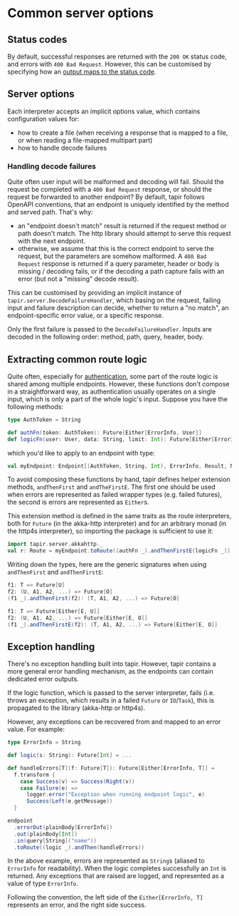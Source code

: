 # Common server options

## Status codes

By default, successful responses are returned with the `200 OK` status code, and errors with `400 Bad Request`. However,
this can be customised by specifying how an [output maps to the status code](../endpoint/ios.html#status-codes).
  
## Server options

Each interpreter accepts an implicit options value, which contains configuration values for:

* how to create a file (when receiving a response that is mapped to a file, or when reading a file-mapped multipart 
  part)
* how to handle decode failures  
  
### Handling decode failures

Quite often user input will be malformed and decoding will fail. Should the request be completed with a 
`400 Bad Request` response, or should the request be forwarded to another endpoint? By default, tapir follows OpenAPI 
conventions, that an endpoint is uniquely identified by the method and served path. That's why:

* an "endpoint doesn't match" result is returned if the request method or path doesn't match. The http library should
  attempt to serve this request with the next endpoint.
* otherwise, we assume that this is the correct endpoint to serve the request, but the parameters are somehow 
  malformed. A `400 Bad Request` response is returned if a query parameter, header or body is missing / decoding fails, 
  or if the decoding a path capture fails with an error (but not a "missing" decode result).

This can be customised by providing an implicit instance of `tapir.server.DecodeFailureHandler`, which basing on the 
request,  failing input and failure description can decide, whether to return a "no match", an endpoint-specific error 
value,  or a specific response.

Only the first failure is passed to the `DecodeFailureHandler`. Inputs are decoded in the following order: method, 
path, query, header, body.

## Extracting common route logic

Quite often, especially for [authentication](../endpoint/auth.html), some part of the route logic is shared among 
multiple endpoints. However, these functions don't compose in a straightforward way, as authentication usually operates
on a single input, which is only a part of the whole logic's input. Suppose you have the following methods:

```scala
type AuthToken = String

def authFn(token: AuthToken): Future[Either[ErrorInfo, User]]
def logicFn(user: User, data: String, limit: Int): Future[Either[ErrorInfo, Result]]
```

which you'd like to apply to an endpoint with type:

```scala
val myEndpoint: Endpoint[(AuthToken, String, Int), ErrorInfo, Result, Nothing] = ...
```

To avoid composing these functions by hand, tapir defines helper extension methods, `andThenFirst` and `andTheFirstE`. 
The first one should be used when errors are represented as failed wrapper types (e.g. failed futures), the second
is errors are represented as `Either`s. 

This extension method is defined in the same traits as the route interpreters, both for `Future` (in the akka-http
interpreter) and for an arbitrary monad (in the http4s interpreter), so importing the package is sufficient to use it:

```scala
import tapir.server.akkahttp._
val r: Route = myEndpoint.toRoute((authFn _).andThenFirstE(logicFn _))
```

Writing down the types, here are the generic signatures when using `andThenFirst` and `andThenFirstE`:

```scala
f1: T => Future[U]
f2: (U, A1, A2, ...) => Future[O]
(f1 _).andThenFirst(f2): (T, A1, A2, ...) => Future[O]

f1: T => Future[Either[E, U]]
f2: (U, A1, A2, ...) => Future[Either[E, O]]
(f1 _).andThenFirstE(f2): (T, A1, A2, ...) => Future[Either[E, O]]
```

## Exception handling

There's no exception handling built into tapir. However, tapir contains a more general error handling mechanism, as the
endpoints can contain dedicated error outputs.

If the logic function, which is passed to the server interpreter, fails (i.e. throws an exception, which results in
a failed `Future` or `IO`/`Task`), this is propagated to the library (akka-http or http4s). 

However, any exceptions can be recovered from and mapped to an error value. For example:

```scala
type ErrorInfo = String

def logic(s: String): Future[Int] = ...

def handleErrors[T](f: Future[T]): Future[Either[ErrorInfo, T]] =
  f.transform {
    case Success(v) => Success(Right(v))
    case Failure(e) =>
      logger.error("Exception when running endpoint logic", e)
      Success(Left(e.getMessage))
  }

endpoint
  .errorOut(plainBody[ErrorInfo])
  .out(plainBody[Int])
  .in(query[String]("name"))
  .toRoute((logic _).andThen(handleErrors))
```

In the above example, errors are represented as `String`s (aliased to `ErrorInfo` for readability). When the
logic completes successfully an `Int` is returned. Any exceptions that are raised are logged, and represented as a
value of type `ErrorInfo`. 

Following the convention, the left side of the `Either[ErrorInfo, T]` represents an error, and the right side success.